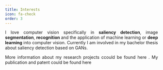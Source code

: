 ```yaml
---
title: Interests
icon: fa-check
order: 3
---
```


<p style="text-align:justify">I love computer vision specifically in <b>saliency detection</b>, image <b>segmentation</b>, <b>recognition </b>and the application of  machine learning or <b>deep learning</b> into computer vision. Currently I am involved in my bachelor thesis about saliency detection based on GANs.</p>
<p style="text-align:justify"> More information about my research projects ccould be found <a herf=""> here </a>. My publication and patent could be found <a herf="" >here</a></p> 
